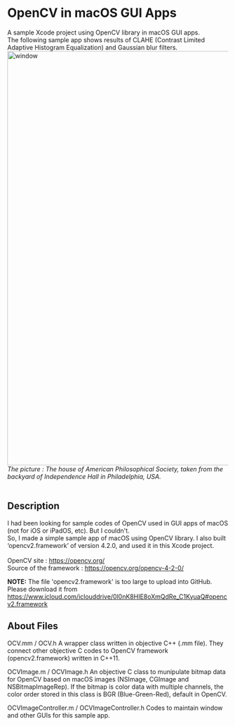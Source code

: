 # OpenCV in macOS GUI Apps
A sample Xcode project using OpenCV library in macOS GUI apps.  
The following sample app shows results of CLAHE (Contrast Limited Adaptive Histogram Equalization) and Gaussian blur filters.<br>
<img width="942" alt="window" src="https://user-images.githubusercontent.com/52600509/71859174-4b9d9b00-3131-11ea-816e-ae7cf78d976b.png">
*The picture : The house of American Philosophical Society, taken from the backyard of Independence Hall in Philadelphia, USA.*
<br>
<br>
## Description 
I had been looking for sample codes of OpenCV used in GUI apps of macOS (not for iOS or iPadOS, etc). But I couldn't.<br>
So, I made a simple sample app of macOS using OpenCV library. I also built ‘opencv2.framework’ of version 4.2.0, and used it in this Xcode project.<br>
<br>
OpenCV site : https://opencv.org/<br>
Source of the framework : https://opencv.org/opencv-4-2-0/<br>
 
**NOTE:** The file 'opencv2.framework' is too large to upload into GitHub. Please download it from 
https://www.icloud.com/iclouddrive/0l0nK8HIE8oXmQdRe_C1KyuaQ#opencv2.framework 
 
 
## About Files
OCV.mm / OCV.h 
A wrapper class written in objective C++ (.mm file). They connect other objective C codes to OpenCV framework (opencv2.framework) written in C++11. 
 
OCVImage.m / OCVImage.h 
An objective C class to munipulate bitmap data for OpenCV based on macOS images (NSImage, CGImage and NSBitmapImageRep). If the bitmap is color data with multiple channels, the color order stored in this class is BGR (Blue-Green-Red), default in OpenCV. 
 
OCVImageController.m / OCVImageController.h 
Codes to maintain window and other GUIs for this sample app. 

